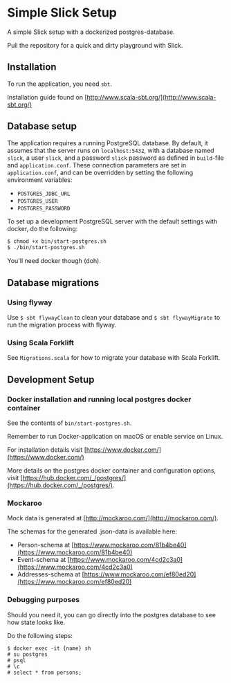 # Simple Slick Setup

A simple Slick setup with a dockerized postgres-database.

Pull the repository for a quick and dirty playground with Slick.

## Installation
To run the application, you need `sbt`.

Installation guide found on [http://www.scala-sbt.org/](http://www.scala-sbt.org/)

## Database setup
The application requires a running PostgreSQL database. By default, it assumes that
the server runs on `localhost:5432`, with a database named `slick`, a user
`slick`, and a password `slick`  password as defined in `build`-file and `application.conf`. These connection parameters are set in 
`application.conf`, and can be overridden by setting the following environment variables:

- `POSTGRES_JDBC_URL`
- `POSTGRES_USER`
- `POSTGRES_PASSWORD`

To set up a development PostgreSQL server with the default settings with docker, do the following:
```bash
$ chmod +x bin/start-postgres.sh
$ ./bin/start-postgres.sh
```

You'll need docker though (doh).

## Database migrations

### Using flyway

Use ```$ sbt flywayClean``` to clean your database and ```$ sbt flywayMigrate``` to run the migration process with flyway.

### Using Scala Forklift

See ```Migrations.scala``` for how to migrate your database with Scala Forklift.

## Development Setup

### Docker installation and running local postgres docker container

See the contents of `bin/start-postgres.sh`.

Remember to run Docker-application on macOS or enable service on Linux.

For installation details visit [https://www.docker.com/](https://www.docker.com/)

More details on the postgres docker container and configuration options, visit [https://hub.docker.com/_/postgres/](https://hub.docker.com/_/postgres/).

### Mockaroo
Mock data is generated at [http://mockaroo.com/](http://mockaroo.com/).

The schemas for the generated .json-data is available here:
* Person-schema at [https://www.mockaroo.com/81b4be40](https://www.mockaroo.com/81b4be40)
* Event-schema at [https://www.mockaroo.com/4cd2c3a0](https://www.mockaroo.com/4cd2c3a0)
* Addresses-schema at [https://www.mockaroo.com/ef80ed20](https://www.mockaroo.com/ef80ed20)


### Debugging purposes

Should you need it, you can go directly into the postgres database to see how state looks like.

Do the following steps:
```
$ docker exec -it {name} sh
# su postgres
# psql
# \c
# select * from persons;
```
